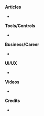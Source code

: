 
**Articles**

* 

**Tools/Controls**

* 

**Business/Career**

*

**UI/UX**

*

**Videos**

*

**Credits**

* 
